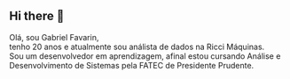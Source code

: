 ## Hi there 👋

<!--
**GabrielZocFavarin/GabrielZocFavarin** is a ✨ _special_ ✨ repository because its `README.md` (this file) appears on your GitHub profile.

Here are some ideas to get you started:

- 🔭 I’m currently working on ...
- 🌱 I’m currently learning ...
- 👯 I’m looking to collaborate on ...
- 🤔 I’m looking for help with ...
- 💬 Ask me about ...
- 📫 How to reach me: ...
- 😄 Pronouns: ...
- ⚡ Fun fact: ...
-->

<p> Olá, sou Gabriel Favarin, <br>
tenho 20 anos e atualmente sou análista de dados na Ricci Máquinas. <br>
Sou um desenvolvedor em aprendizagem, afinal estou cursando Análise e Desenvolvimento de Sistemas pela FATEC de Presidente Prudente.</p>
